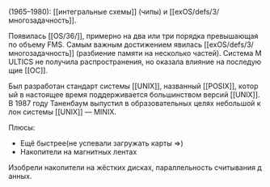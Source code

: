 (1965–1980): [[интегральные схемы]] (чипы) и [[exOS/defs/3/многозадачность]].

Появилась [[OS/36/]], примерно на два или три порядка превышающая по объему FMS. Самым важным достижением явилась [[exOS/defs/3/многозадачность]] (разбиение памяти на несколько частей). Система MULTICS не получила распространения, но оказала влияние на последующие [[ОС]].

Был разработан стандарт системы [[UNIX]], названный [[POSIX]], который в настоящее время поддерживается большинством версий [[UNIX]]. В 1987 году Таненбаум выпустил в образовательных целях небольшой клон системы [[UNIX]] — MINIX.

Плюсы:
-   Ещё быстрее(не успевали загружать карты =>)
-   Накопители на магнитных лентах
    
Изобрели накопители на жёстких дисках, параллельность считывания данных.